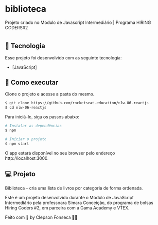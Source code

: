 # biblioteca
Projeto criado no Módulo de Javascript Intermediário | Programa HIRING CODERS#2

<h1 align="center">
  <Projeto criado no Módulo de Javascript Intermediário | Programa HIRING CODERS#2" width="160px">
</h1>

## 🧪 Tecnologia

Esse projeto foi desenvolvido com as seguinte tecnologia:

- [JavaScript]

## 🚀 Como executar

Clone o projeto e acesse a pasta do mesmo.

```bash
$ git clone https://github.com/rocketseat-education/nlw-06-reactjs
$ cd nlw-06-reactjs
```

Para iniciá-lo, siga os passos abaixo:
```bash
# Instalar as dependências
$ npm

# Iniciar o projeto
$ npm start
```
O app estará disponível no seu browser pelo endereço http://localhost:3000.

## 💻 Projeto

Biblioteca - cria uma lista de livros por categoria de forma ordenada. 

Este é um projeto desenvolvido durante o Módulo de JavaScript Intermediário pela professoara Simara Conceição, do programa de bolsas Hiring Coders #2, em parceira com a Gama Academy e VTEX.


Feito com 💜 by Clepson Fonseca 👋🏻 
